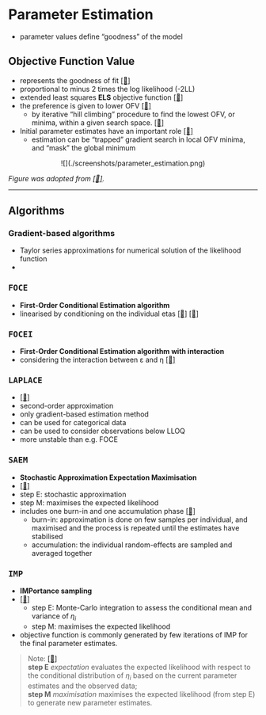 # Parameter Estimation
* parameter values define “goodness” of the model

## Objective Function Value
* represents the goodness of fit [[📖]](https://doi.org/10.1038/psp.2013.14 "2013_Mould")
* proportional to minus 2 times the log likelihood (-2LL)
* extended least squares **ELS** objective function [[📖]](https://doi.org/10.1007/bf01060053 "1980_Sheiner")
* the preference is given to lower OFV [[📖]](https://doi.org/10.1038/psp.2013.14 "2013_Mould")
    * by iterative “hill climbing” procedure to find the lowest OFV, or minima, within a given search space. [[📖]](https://books.google.de/books?hl=en&lr=&id=JEcwQgngoE8C&oi=fnd&pg=PA1&dq=Cambini,+A.,+%26+Martein,+L.+(2008).+Generalized+convexity+and+optimization:+Theory+and+applications+(Vol.+616).+Springer+Science+%26+Business+Media.&ots=bah69g9QPg&sig=Kwa2904XtX65SkbLCrqmrqa23W4&redir_esc=y#v=onepage&q&f=false "2008_Cambini")
* Initial parameter estimates have an important role [[📖]](https://doi.org/10.1111/bcp.12179 "2015_Sale")
    * estimation can be “trapped” gradient search in local OFV minima, and “mask” the global minimum 

<center>![](./screenshots/parameter_estimation.png)
</center>

*Figure was adopted from [[📖]](https://doi.org/10.1111/bcp.12179 "2015_Sale").*

---

## Algorithms
### Gradient-based algorithms
* Taylor series approximations for numerical solution of the likelihood function
* 

### <kbd>**FOCE**</kbd>
* **First-Order Conditional Estimation algorithm**
* linearised by conditioning on the individual etas [[📖]](https://doi.org/10.1038%2Fpsp.2014.51 "2014_Owen") [[📖]](https://doi.org/10.1007/s10928-014-9359-z "2014_Johansson")

### <kbd>**FOCEI**</kbd>
* **First-Order Conditional Estimation algorithm with interaction**
* considering the interaction between ε and η [[📖]](https://doi.org/10.1038%2Fpsp.2014.51 "2014_Owen")

### <kbd>**LAPLACE**</kbd>
* [[📖]](https://doi.org/10.1007/s10928-014-9359-z "2014_Johansson")
* second-order approximation
* only gradient-based estimation method 
* can be used for categorical data
* can be used to consider observations below LLOQ
* more unstable than e.g. FOCE

### <kbd>**SAEM**</kbd>
* **Stochastic Approximation Expectation Maximisation**
* [[📖]](https://doi.org/10.1208/aapsj0901007 "2007_Bauer")
* step E: stochastic approximation
* step M: maximises the expected likelihood
* includes one burn-in and one accumulation phase [[📖]](https://www.semanticscholar.org/paper/NONMEM-User%E2%80%99s-Guides.-(1989%E2%80%932009)-Beal-Boeckmann/1964357daa9975ac959840262a810b2e0b39c8f4 "2009_Beal")
    * burn-in: approximation is done on few samples per individual, and maximised and the process is repeated until the estimates have stabilised
    * accumulation: the individual random-effects are sampled and averaged together
### <kbd>**IMP**</kbd>
* **IMPortance sampling**
* [[📖]](https://doi.org/10.1208/aapsj0901007 "2007_Bauer")
    * step E: Monte-Carlo integration to assess the conditional mean and variance of $η_i$
    * step M: maximises the expected likelihood
* objective function is commonly generated by few iterations of IMP for the final parameter estimates.

> Note: [[📖]](https://doi.org/10.1007/s10928-014-9359-z "2014_Johansson") <br>
> **step E** *expectation* evaluates the expected likelihood with respect to the conditional distribution of $η_i$ based on the current parameter estimates and the observed data; <br>
> **step M** *maximisation* maximises the expected likelihood (from step E) to generate new parameter estimates.

